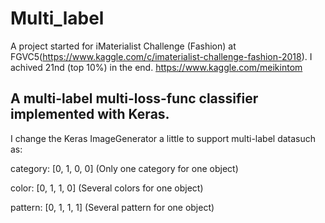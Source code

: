 # Multi_label
A project started for iMaterialist Challenge (Fashion) at FGVC5(https://www.kaggle.com/c/imaterialist-challenge-fashion-2018).
I achived 21nd (top 10%) in the end. https://www.kaggle.com/meikintom

## A multi-label multi-loss-func classifier implemented with Keras.
I change the Keras ImageGenerator a little to support multi-label datasuch as:

category: [0, 1, 0, 0] (Only one category for one object)

color: [0, 1, 1, 0] (Several colors for one object)

pattern: [0, 1, 1, 1] (Several pattern for one object)

